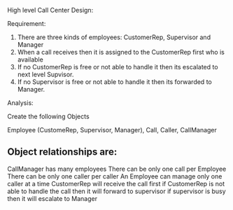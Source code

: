 High level Call Center Design:

Requirement:
1. There are three kinds of employees: CustomerRep, Supervisor and Manager
2. When a call receives then it is assigned to the CustomerRep first who is available
3. If no CustomerRep is free or not able to handle it then its escalated to next level Supvisor.
4. If no Supervisor is free or not able to handle it then its forwarded to Manager.

Analysis:
 
  Create the following Objects 
  
  Employee (CustomeRep, Supervisor, Manager),
  Call,
  Caller,
  CallManager

  Object relationships are:
  -------------------------
  CallManager has many employees
  There can be only one call per Employee
  There can be only one caller per caller
  An Employee can manage only one caller at a time
  CustomerRep will receive the call first
  if CustomerRep is not able to handle the call then it will forward to supervisor
  if supervisor is busy then it will escalate to Manager 
